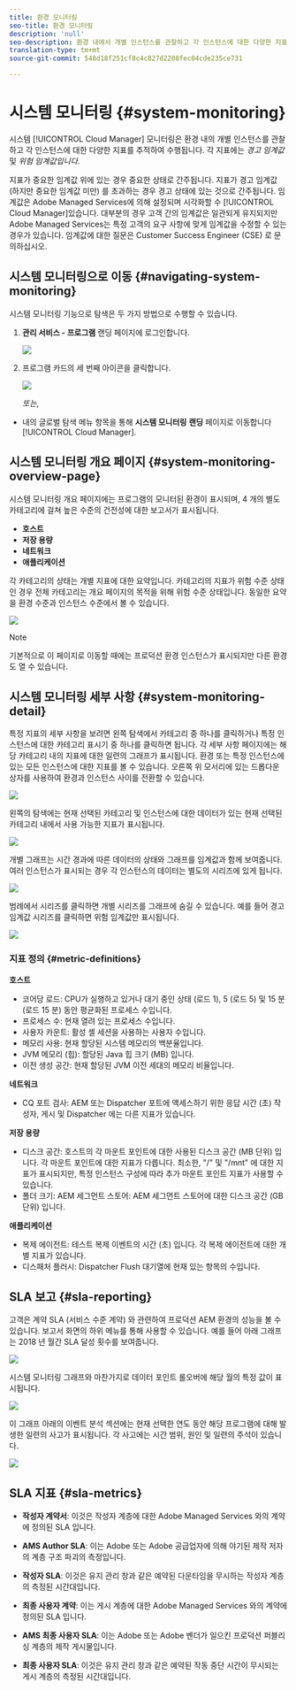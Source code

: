 ```yaml
---
title: 환경 모니터링
seo-title: 환경 모니터링
description: 'null'
seo-description: 환경 내에서 개별 인스턴스를 관찰하고 각 인스턴스에 대한 다양한 지표를 추적하여 클라우드 관리자에서 시스템 모니터링에 대해 알려면 이 페이지를 따르십시오.
translation-type: tm+mt
source-git-commit: 548d18f251cf8c4c827d2208fec04cde235ce731

---
```



# 시스템 모니터링 {#system-monitoring}

시스템 [!UICONTROL Cloud Manager] 모니터링은 환경 내의 개별 인스턴스를 관찰하고 각 인스턴스에 대한 다양한 지표를 추적하여 수행됩니다. 각 지표에는 *경고 임계값* 및 *위험 임계값입니다*.

지표가 중요한 임계값 위에 있는 경우 중요한 상태로 간주됩니다. 지표가 경고 임계값 (하지만 중요한 임계값 미만) 를 초과하는 경우 경고 상태에 있는 것으로 간주됩니다. 임계값은 Adobe Managed Services에 의해 설정되며 시각화할 수 [!UICONTROL Cloud Manager]있습니다. 대부분의 경우 고객 간의 임계값은 일관되게 유지되지만 Adobe Managed Services는 특정 고객의 요구 사항에 맞게 임계값을 수정할 수 있는 경우가 있습니다. 임계값에 대한 질문은 Customer Success Engineer (CSE) 로 문의하십시오.

## 시스템 모니터링으로 이동 {#navigating-system-monitoring}

시스템 모니터링 기능으로 탐색은 두 가지 방법으로 수행할 수 있습니다.

1. **관리 서비스 - 프로그램** 랜딩 페이지에 로그인합니다.

   ![](assets/ProgramLanding.png)

1. 프로그램 카드의 세 번째 아이콘을 클릭합니다.

   ![](assets/program-card.png)

   *또는*,

* 내의 글로벌 탐색 메뉴 항목을 통해 **시스템 모니터링** **랜딩** 페이지로 이동합니다 [!UICONTROL Cloud Manager].


## 시스템 모니터링 개요 페이지 {#system-monitoring-overview-page}

시스템 모니터링 개요 페이지에는 프로그램의 모니터된 환경이 표시되며, 4 개의 별도 카테고리에 걸쳐 높은 수준의 건전성에 대한 보고서가 표시됩니다.

* **호스트**
* **저장 용량**
* **네트워크**
* **애플리케이션**

각 카테고리의 상태는 개별 지표에 대한 요약입니다. 카테고리의 지표가 위험 수준 상태인 경우 전체 카테고리는 개요 페이지의 목적을 위해 위험 수준 상태입니다. 동일한 요약을 환경 수준과 인스턴스 수준에서 볼 수 있습니다.

![](assets/Reports.png)

>[!NOTE]
>
>기본적으로 이 페이지로 이동할 때에는 프로덕션 환경 인스턴스가 표시되지만 다른 환경도 열 수 있습니다.

## 시스템 모니터링 세부 사항 {#system-monitoring-detail}

특정 지표의 세부 사항을 보려면 왼쪽 탐색에서 카테고리 중 하나를 클릭하거나 특정 인스턴스에 대한 카테고리 표시기 중 하나를 클릭하면 됩니다. 각 세부 사항 페이지에는 해당 카테고리 내의 지표에 대한 일련의 그래프가 표시됩니다. 환경 또는 특정 인스턴스에 있는 모든 인스턴스에 대한 지표를 볼 수 있습니다. 오른쪽 위 모서리에 있는 드롭다운 상자를 사용하여 환경과 인스턴스 사이를 전환할 수 있습니다.

![](assets/System_Monitoring1.png)

왼쪽의 탐색에는 현재 선택된 카테고리 및 인스턴스에 대한 데이터가 있는 현재 선택된 카테고리 내에서 사용 가능한 지표가 표시됩니다.

![](assets/System_Monitoring2.png)

개별 그래프는 시간 경과에 따른 데이터의 상태와 그래프를 임계값과 함께 보여줍니다. 여러 인스턴스가 표시되는 경우 각 인스턴스의 데이터는 별도의 시리즈에 있게 됩니다.

![](assets/Monitoring_Graphs1.png)

범례에서 시리즈를 클릭하면 개별 시리즈를 그래프에 숨길 수 있습니다.
예를 들어 경고 임계값 시리즈를 클릭하면 위험 임계값만 표시됩니다.

![](assets/Monitoring_Graphs2.png)

### 지표 정의 {#metric-definitions}

**호스트**

* 코어당 로드: CPU가 실행하고 있거나 대기 중인 상태 (로드 1), 5 (로드 5) 및 15 분 (로드 15 분) 동안 평균화된 프로세스 수입니다.
* 프로세스 수: 현재 열려 있는 프로세스 수입니다.
* 사용자 카운트: 활성 셸 세션을 사용하는 사용자 수입니다.
* 메모리 사용: 현재 할당된 시스템 메모리의 백분율입니다.
* JVM 메모리 (힙): 할당된 Java 힙 크기 (MB) 입니다.
* 이전 생성 공간: 현재 할당된 JVM 이전 세대의 메모리 비율입니다.

**네트워크**

* CQ 포트 검사: AEM 또는 Dispatcher 포트에 액세스하기 위한 응답 시간 (초) 작성자, 게시 및 Dispatcher 에는 다른 지표가 있습니다.

**저장 용량**

* 디스크 공간: 호스트의 각 마운트 포인트에 대한 사용된 디스크 공간 (MB 단위) 입니다. 각 마운트 포인트에 대한 지표가 다릅니다. 최소한, "/" 및 "/mnt" 에 대한 지표가 표시되지만, 특정 인스턴스 구성에 따라 추가 마운트 포인트 지표가 사용할 수 있습니다.
* 폴더 크기: AEM 세그먼트 스토어: AEM 세그먼트 스토어에 대한 디스크 공간 (GB 단위) 입니다.

**애플리케이션**

* 복제 에이전트: 테스트 복제 이벤트의 시간 (초) 입니다. 각 복제 에이전트에 대한 개별 지표가 있습니다.
* 디스패처 플러시: Dispatcher Flush 대기열에 현재 있는 항목의 수입니다.

## SLA 보고 {#sla-reporting}

고객은 계약 SLA (서비스 수준 계약) 와 관련하여 프로덕션 AEM 환경의 성능을 볼 수 있습니다. 보고서 화면의 하위 메뉴를 통해 사용할 수 있습니다.
예를 들어 아래 그래프는 2018 년 월간 SLA 달성 횟수를 보여줍니다.

![](assets/sla-reporting1.png)

시스템 모니터링 그래프와 마찬가지로 데이터 포인트 롤오버에 해당 월의 특정 값이 표시됩니다.

![](assets/sla-reporting2.png)

이 그래프 아래의 이벤트 분석 섹션에는 현재 선택한 연도 동안 해당 프로그램에 대해 발생한 일련의 사고가 표시됩니다. 각 사고에는 시간 범위, 원인 및 일련의 주석이 있습니다.

![](assets/sla-reporting3.png)

## SLA 지표 {#sla-metrics}

* **작성자 계약서**: 이것은 작성자 계층에 대한 Adobe Managed Services 와의 계약에 정의된 SLA 입니다.

* **AMS Author SLA**: 이는 Adobe 또는 Adobe 공급업자에 의해 야기된 제작 저자의 계층 구조 파괴의 측정입니다.

* **작성자 SLA**: 이것은 유지 관리 창과 같은 예약된 다운타임을 무시하는 작성자 계층의 측정된 시간대입니다.

* **최종 사용자 계약**: 이는 게시 계층에 대한 Adobe Managed Services 와의 계약에 정의된 SLA 입니다.

* **AMS 최종 사용자 SLA**: 이는 Adobe 또는 Adobe 벤더가 일으킨 프로덕션 퍼블리싱 계층의 제작 게시물입니다.

* **최종 사용자 SLA**: 이것은 유지 관리 창과 같은 예약된 작동 중단 시간이 무시되는 게시 계층의 측정된 시간대입니다.